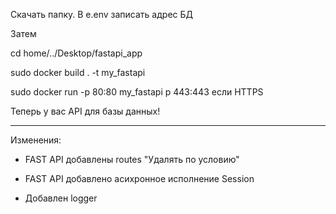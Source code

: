 Скачать папку. В e.env записать адрес БД

Затем

cd home/../Desktop/fastapi_app

sudo docker build . -t my_fastapi

sudo docker run -p 80:80 my_fastapi
p 443:443 если HTTPS


Теперь у вас API для базы данных!

-------------

Изменения:

- FAST API добавлены routes "Удалять по условию"

- FAST API добавлено асихронное исполнение Session

- Добавлен logger
